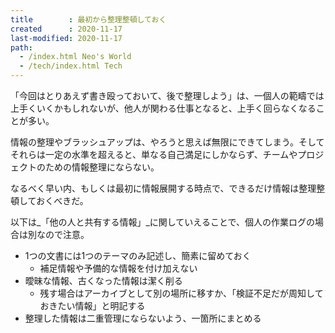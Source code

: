 ```yaml
---
title        : 最初から整理整頓しておく
created      : 2020-11-17
last-modified: 2020-11-17
path:
  - /index.html Neo's World
  - /tech/index.html Tech
---
```


「今回はとりあえず書き殴っておいて、後で整理しよう」は、一個人の範疇では上手くいくかもしれないが、他人が関わる仕事となると、上手く回らなくなることが多い。

情報の整理やブラッシュアップは、やろうと思えば無限にできてしまう。そしてそれらは一定の水準を超えると、単なる自己満足にしかならず、チームやプロジェクトのための情報整理にならない。

なるべく早い内、もしくは最初に情報展開する時点で、できるだけ情報は整理整頓しておくべきだ。

以下は_「他の人と共有する情報」_に関していえることで、個人の作業ログの場合は別なので注意。

- 1つの文書には1つのテーマのみ記述し、簡素に留めておく
  - 補足情報や予備的な情報を付け加えない
- 曖昧な情報、古くなった情報は潔く削る
  - 残す場合はアーカイブとして別の場所に移すか、「検証不足だが周知しておきたい情報」と明記する
- 整理した情報は二重管理にならないよう、一箇所にまとめる
